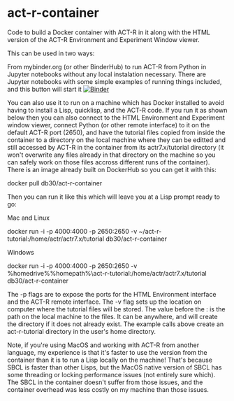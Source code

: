 # act-r-container
Code to build a Docker container with ACT-R in it along with the HTML version of the ACT-R Environment and Experiment Window viewer.

This can be used in two ways:

From mybinder.org (or other BinderHub) to run ACT-R from Python in Jupyter notebooks without any local instalation necessary.
There are Jupyter notebooks with some simple examples of running things included, and this button will start it [![Binder](https://mybinder.org/badge_logo.svg)](https://mybinder.org/v2/gh/db30/act-r-container/main?filepath=simple.ipynb)

You can also use it to run on a machine which has Docker installed to avoid having to install a Lisp, quicklisp, and the ACT-R code.
If you run it as shown below then you can also connect to the HTML Environment and Experiment window viewer, connect Python (or other remote interface) to it on the default ACT-R port (2650), and have the tutorial files copied from inside the container to a directory on the local machine where they can be editted and still accessed by ACT-R in the container from its actr7.x/tutorial directory (it won't overwrite any files already in that directory on the machine so you can safely work on those files accross different runs of the container).
There is an image already built on DockerHub so you can get it with this:

docker pull db30/act-r-container

Then you can run it like this which will leave you at a Lisp prompt ready to go:

Mac and Linux

docker run -i -p 4000:4000 -p 2650:2650 -v ~/act-r-tutorial:/home/actr/actr7.x/tutorial db30/act-r-container

Windows

docker run -i -p 4000:4000 -p 2650:2650 -v %homedrive%%homepath%\act-r-tutorial:/home/actr/actr7.x/tutorial db30/act-r-container

The -p flags are to expose the ports for the HTML Environment interface and the ACT-R remote interface.  The -v flag sets up the location on computer where the tutorial files will be stored.  The value before the : is the path on the local machine to the files.  It can be anywhere, and will create the directory if it does not already exist.  The example calls above create an act-r-tutorial directory in the user's home directory.




Note, if you're using MacOS and working with ACT-R from another language, my experience is that it's faster to use the version from the container than it is to run a Lisp locally on the machine!  That's because SBCL is faster than other Lisps, but the MacOS native version of SBCL has some threading or locking performance issues (not entirely sure which).  The SBCL in the container doesn't suffer from those issues, and the container overhead was less costly on my machine than those issues.

